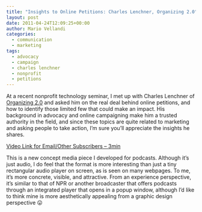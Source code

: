 ```yaml
---
title: "Insights to Online Petitions: Charles Lenchner, Organizing 2.0"
layout: post
date: 2011-04-24T12:09:25+00:00
author: Mario Vellandi
categories:
  - communication
  - marketing
tags:
  - advocacy
  - campaign
  - charles lenchner
  - nonprofit
  - petitions
---
```

At a recent nonprofit technology seminar, I met up with Charles Lenchner of [Organizing 2.0](http://www.organizing20.org/) and asked him on the real deal behind online petitions, and how to identify those limited few that could make an impact. His background in advocacy and online campaigning make him a trusted authority in the field, and since these topics are quite related to marketing and asking people to take action, I&#8217;m sure you&#8217;ll appreciate the insights he shares.

[Video Link for Email/Other Subscribers &#8211; 3min](http://vimeo.com/22786739)

This is a new concept media piece I developed for podcasts. Although it&#8217;s just audio, I do feel that the format is more interesting than just a tiny rectangular audio player on screen, as is seen on many webpages. To me, it&#8217;s more concrete, visible, and attractive. From an experience perspective, it&#8217;s similar to that of NPR or another broadcaster that offers podcasts through an integrated player that opens in a popup window, although I&#8217;d like to think mine is more aesthetically appealing from a graphic design perspective 😛

